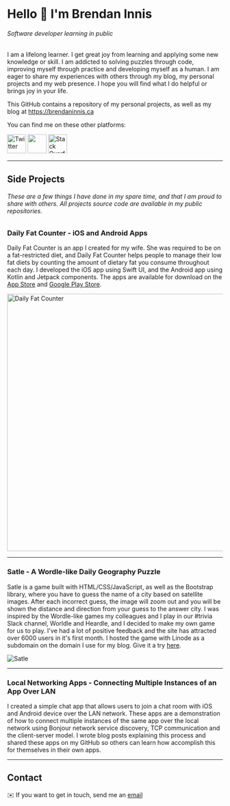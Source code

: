 # Hello 👋 I'm Brendan Innis
###### *Software developer learning in public*

I am a lifelong learner. I get great joy from learning and applying some new knowledge or skill. I am addicted to solving puzzles through code, improving myself through practice and developing myself as a human. I am eager to share my experiences with others through my blog, my personal projects and my web presence. I hope you will find what I do helpful or brings joy in your life.

This GitHub contains a repository of my personal projects, as well as my blog at https://brendaninnis.ca

You can find me on these other platforms:

<a href="https://twitter.com/innisbrendan"><img alt="Twitter" src="https://cdn-icons-png.flaticon.com/512/124/124021.png" style="width: 44px; height: 44px;"></img></a><span> </span><a alt="LinkedIn" href="https://www.linkedin.com/in/brendan-innis/"><img src="https://cdn-icons-png.flaticon.com/512/174/174857.png" style="width: 44px; height: 44px;"></img></a><span> </span><a href="https://stackoverflow.com/users/3593889/innisbrendan"><img alt="Stack Overflow" src="https://upload.wikimedia.org/wikipedia/commons/thumb/e/ef/Stack_Overflow_icon.svg/768px-Stack_Overflow_icon.svg.png" style="width: 44px; height: 44px;"></img></a>
- - -

## Side Projects
###### These are a few things I have done in my spare time, and that I am proud to share with others. All projects source code are available in my public repositories.

### Daily Fat Counter - iOS and Android Apps

Daily Fat Counter is an app I created for my wife. She was required to be on a fat-restricted diet, and Daily Fat Counter helps people to manage their low fat diets by counting the amount of dietary fat you consume throughout each day. I developed the iOS app using Swift UI, and the Android app using Kotlin and Jetpack components. The apps are available for download on the [App Store](https://apps.apple.com/app/id1631074004) and [Google Play Store](https://play.google.com/store/apps/details?id=ca.brendaninnis.dailyfatcounter).

<img alt="Daily Fat Counter" src="https://dailyfatcounter.brendaninnis.ca/images/daily-fat-counter-screen1.png" style="width: auto; height: 600px;"></img>

- - -

### Satle - A Wordle-like Daily Geography Puzzle

Satle is a game built with HTML/CSS/JavaScript, as well as the Bootstrap library, where you have to guess the name of a city based on satellite images. After each incorrect guess, the image will zoom out and you will be shown the distance and direction from your guess to the answer city. I was inspired by the Wordle-like games my colleagues and I play in our #trivia Slack channel, Worldle and Heardle, and I decided to make my own game for us to play. I've had a lot of positive feedback and the site has attracted over 6000 users in it's first month. I hosted the game with Linode as a subdomain on the domain I use for my blog. Give it a try [here](https://satle.brendaninnis.ca).

<img alt="Satle" src="https://brendaninnis.ca/uploads/satle.webm"></img>

- - -

### Local Networking Apps - Connecting Multiple Instances of an App Over LAN

I created a simple chat app that allows users to join a chat room with iOS and Android device over the LAN network. These apps are a demonstration of how to connect multiple instances of the same app over the local network using Bonjour network service discovery, TCP communication and the client-server model. I wrote blog posts explaining this process and shared these apps on my GitHub so others can learn how accomplish this for themselves in their own apps.

- - -

## Contact

✉️ If you want to get in touch, send me an [email](mailto:brendaninnis@icloud.com)
